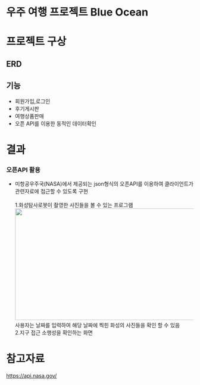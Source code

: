 # 우주 여행 프로젝트 Blue Ocean

# 프로젝트 구상
## ERD

## 기능 
+ 회원가입,로그인
+ 후기게시판
+ 여행상품판매
+ 오픈 API를 이용한 동적인 데이터확인



# 결과

### 오픈API 활용 
+ 미항공우주국(NASA)에서 제공되는 json형식의 오픈API를 이용하여 클라이언트가 관련자료에 접근할 수 있도록 구현 <br><br>
1.화성탐사로봇이 촬영한 사진들을 볼 수 있는 프로그램 <br>
<img src="https://user-images.githubusercontent.com/126591306/236594945-0ecd60bb-1d4a-4875-8885-7b408f954aad.png" width="500" height="300"/> <br/>
사용자는 날짜를 입력하여 해당 날짜에 찍힌 화성의 사진들을 확인 할 수 있음  <br>
2.지구 접근 소행성을 확인하는 화면<br>



# 참고자료
https://api.nasa.gov/
